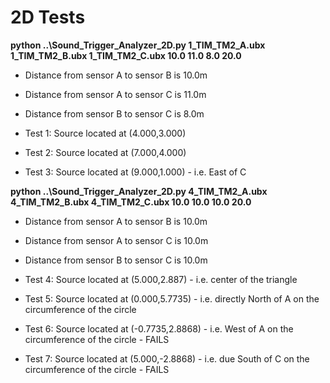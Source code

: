 # 2D Tests

**python ..\Sound_Trigger_Analyzer_2D.py 1_TIM_TM2_A.ubx 1_TIM_TM2_B.ubx 1_TIM_TM2_C.ubx 10.0 11.0 8.0 20.0**

- Distance from sensor A to sensor B is 10.0m
- Distance from sensor A to sensor C is 11.0m
- Distance from sensor B to sensor C is 8.0m

- Test 1: Source located at (4.000,3.000)
- Test 2: Source located at (7.000,4.000)
- Test 3: Source located at (9.000,1.000) - i.e. East of C

**python ..\Sound_Trigger_Analyzer_2D.py 4_TIM_TM2_A.ubx 4_TIM_TM2_B.ubx 4_TIM_TM2_C.ubx 10.0 10.0 10.0 20.0**

- Distance from sensor A to sensor B is 10.0m
- Distance from sensor A to sensor C is 10.0m
- Distance from sensor B to sensor C is 10.0m

- Test 4: Source located at (5.000,2.887) - i.e. center of the triangle
- Test 5: Source located at (0.000,5.7735) - i.e. directly North of A on the circumference of the circle
- Test 6: Source located at (-0.7735,2.8868) - i.e. West of A on the circumference of the circle - FAILS
- Test 7: Source located at (5.000,-2.8868) - i.e. due South of C on the circumference of the circle - FAILS
